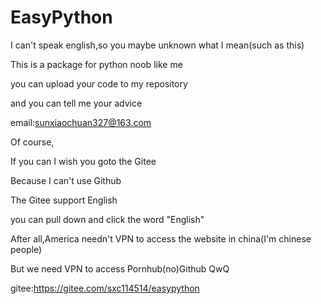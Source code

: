 # EasyPython

I can't speak english,so you maybe unknown what I mean(such as this)

This is a package for python noob like me

you can upload your code to my repository

and you can tell me your advice

email:sunxiaochuan327@163.com

Of course,

If you can I wish you goto the Gitee

Because I can't use Github

The Gitee support English

you can pull down and click the word "English"

After all,America needn't VPN to access the website in china(I'm chinese people)

But we need VPN to access Pornhub(no)Github QwQ

gitee:https://gitee.com/sxc114514/easypython
